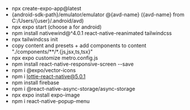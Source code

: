 - npx create-expo-app@latest
- {android-sdk-path}/emulator/emulator @{avd-name} ({avd-name} from C:/Users/{user}/.android/avd)
- npx expo start (choose a for android)
- npm install nativewind@^4.0.1 react-native-reanimated tailwindcss
- npx tailwindcss init
- copy content and presets + add components to content "./components/**/*.{js,jsx,ts,tsx}"
- npx expo customize metro.config.js
- npm install react-native-responsive-screen --save
- npm i @expo/vector-icons
- npm i lottie-react-native@5.0.1
- npm install firebase
- npm i @react-native-async-storage/async-storage
- npx expo install expo-image
- npm i react-native-popup-menu
